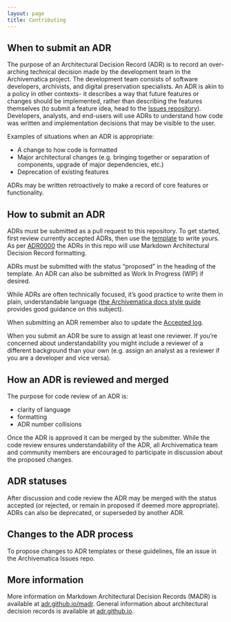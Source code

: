 ```yaml
---
layout: page
title: Contributing
---
```


## When to submit an ADR

The purpose of an Architectural Decision Record (ADR) is to record an
over-arching technical decision made by the development team in the
Archivematica  project. The development team consists of software developers,
archivists, and digital preservation specialists. An ADR is akin to a policy in
other contexts- it describes a way that future features or changes should be
implemented, rather than describing the features themselves (to submit a feature
idea, head to the [Issues repository](https://github.com/archivematica/Issues)).
Developers, analysts, and end-users will use ADRs to understand how code was
written and implementation decisions that may be visible to the user.

Examples of situations when an ADR is appropriate:

* A change to how code is formatted
* Major architectural changes (e.g. bringing together or separation of
  components, upgrade of major dependencies, etc.)
* Deprecation of existing features

ADRs may be written retroactively to make a record of core features or
functionality.

## How to submit an ADR

ADRs must be submitted as a pull request to this repository. To get started,
first review currently accepted ADRs, then use the [template](template.md) to
write yours. As per
[ADR0000](0000-use-markdown-architectural-decision-records.md) the ADRs in this
repo will use Markdown Architectural Decision Record formatting.

ADRs must be submitted with the status “proposed" in the heading of the
template. An ADR can also be submitted as Work In Progress (WIP) if desired.

While ADRs are often technically focused, it’s good practice to write them in
plain, understandable language
([the Archivematica docs style guide](https://github.com/artefactual/archivematica-docs/blob/12da09e3664025169450ac8b913639ff85ebba84/style_guide.md)
provides good guidance on this subject).

When submitting an ADR remember also to update the [Accepted
log](accepted-log.md).

When you submit an ADR be sure to assign at least one reviewer. If you’re
concerned about understandability you might include a reviewer of a different
background than your own (e.g. assign an analyst as a reviewer if you are a
developer and vice versa).

## How an ADR is reviewed and merged

The purpose for code review of an ADR is:

* clarity of language
* formatting
* ADR number collisions

Once the ADR is approved it can be merged by the submitter. While the code
review ensures understandability of the ADR,  all Archivematica team and
community members are encouraged to participate in discussion about the proposed
changes.

## ADR statuses

After discussion and code review the ADR may be merged with the status accepted
(or rejected, or remain in proposed if deemed more appropriate). ADRs can also
be deprecated, or superseded by another ADR.

## Changes to the ADR process

To propose changes to ADR templates or these guidelines, file an issue in the
Archivematica Issues repo.

## More information

More information on Markdown Architectural Decision Records (MADR) is available
at [adr.github.io/madr](https://adr.github.io/madr/). General information about
architectural decision records is available at
[adr.github.io](https://adr.github.io/).
